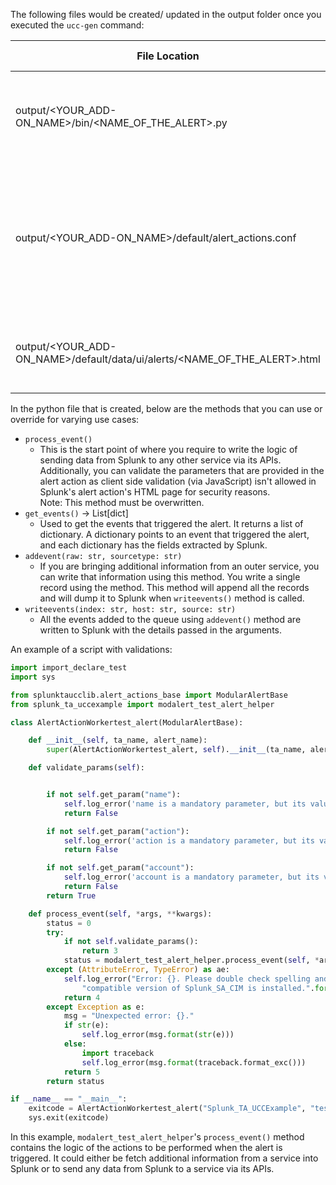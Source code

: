 The following files would be created/ updated in the output folder once you executed the `ucc-gen` command:

| File Location | Content Description | Action |
| ------ | ------ | -----|
| output/&lt;YOUR_ADD-ON_NAME&gt;/bin/&lt;NAME_OF_THE_ALERT&gt;.py | The logic that will be executed when the alert action would be executed. | Created |
| output/&lt;YOUR_ADD-ON_NAME&gt;/default/alert_actions.conf | Helps Splunk determine the parameters supported by the alert action when using `sendalert` Splunk command. | A stanza with the name as &lt;NAME_OF_THE_ALERT&gt; is created in this conf file.|
| output/&lt;YOUR_ADD-ON_NAME&gt;/default/data/ui/alerts/&lt;NAME_OF_THE_ALERT&gt;.html | HTML page of the Alert Action that will be rendered in the UI. | Created |

In the python file that is created, below are the methods that you can use or override for varying use cases:

- `process_event()`
    - This is the start point of where you require to write the logic of sending data from Splunk to any other 
service via its APIs. Additionally, you can validate the parameters that are provided in the alert action 
as client side validation (via JavaScript) isn't allowed in Splunk's alert action's HTML page for 
security reasons. <br> Note: This method must be overwritten.
- `get_events()` -> List[dict]
    - Used to get the events that triggered the alert. It returns a list of dictionary. A dictionary points to an event that triggered the alert, and each dictionary has the fields extracted by Splunk.
- `addevent(raw: str, sourcetype: str)`
    - If you are bringing additional information from an outer service, you can write that information using this method. You write a single record using the method. This method will append all the records and will dump it to Splunk when `writeevents()` method is called.
- `writeevents(index: str, host: str, source: str)`
    - All the events added to the queue using `addevent()` method are written to Splunk with the details passed in the arguments.

An example of a script with validations:

```python
import import_declare_test
import sys

from splunktaucclib.alert_actions_base import ModularAlertBase
from splunk_ta_uccexample import modalert_test_alert_helper

class AlertActionWorkertest_alert(ModularAlertBase):

    def __init__(self, ta_name, alert_name):
        super(AlertActionWorkertest_alert, self).__init__(ta_name, alert_name)

    def validate_params(self):


        if not self.get_param("name"):
            self.log_error('name is a mandatory parameter, but its value is None.')
            return False

        if not self.get_param("action"):
            self.log_error('action is a mandatory parameter, but its value is None.')
            return False

        if not self.get_param("account"):
            self.log_error('account is a mandatory parameter, but its value is None.')
            return False
        return True

    def process_event(self, *args, **kwargs):
        status = 0
        try:
            if not self.validate_params():
                return 3
            status = modalert_test_alert_helper.process_event(self, *args, **kwargs)
        except (AttributeError, TypeError) as ae:
            self.log_error("Error: {}. Please double check spelling and also verify that a "
                "compatible version of Splunk_SA_CIM is installed.".format(str(ae)))
            return 4
        except Exception as e:
            msg = "Unexpected error: {}."
            if str(e):
                self.log_error(msg.format(str(e)))
            else:
                import traceback
                self.log_error(msg.format(traceback.format_exc()))
            return 5
        return status

if __name__ == "__main__":
    exitcode = AlertActionWorkertest_alert("Splunk_TA_UCCExample", "test_alert").run(sys.argv)
    sys.exit(exitcode)

```

In this example, `modalert_test_alert_helper`'s `process_event()` method contains the logic of the actions to be 
performed when the alert is triggered. It could either be fetch additional information from a service 
into Splunk or to send any data from Splunk to a service via its APIs.
